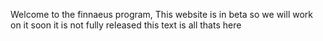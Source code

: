 Welcome to the finnaeus program, This website is in beta so we will work on it soon it is not fully released this text is all thats here
